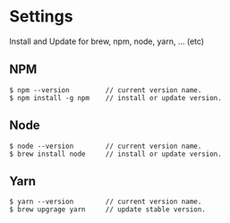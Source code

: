 # Settings
Install and Update for brew, npm, node, yarn, ... (etc)


## NPM
```
$ npm --version         // current version name.
$ npm install -g npm    // install or update version.
```

## Node
```
$ node --version        // current version name.
$ brew install node     // install or update version.
```


## Yarn
```
$ yarn --version        // current version name.
$ brew upgrage yarn     // update stable version.
```
